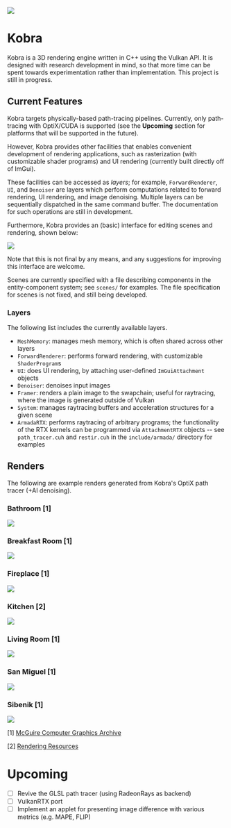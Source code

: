 ![](kobra_logo.svg)

# Kobra

Kobra is a 3D rendering engine written in C++ using the Vulkan API. It is
designed with research development in mind, so that more time can be spent
towards experimentation rather than implementation. This project is still in
progress.

## Current Features

Kobra targets physically-based path-tracing pipelines. Currently, only
path-tracing with OptiX/CUDA is supported (see the **Upcoming** section
for platforms that will be supported in the future).

However, Kobra provides other facilities that enables convenient development of
rendering applications, such as rasterization (with customizable shader
programs) and UI rendering (currently built directly off of ImGui).

These facilities can be accessed as *layers*; for example, `ForwardRenderer`,
`UI`, and `Denoiser` are layers which perform computations related to forward
rendering, UI rendering, and image denoising. Multiple layers can be
sequentially dispatched in the same command buffer. The documentation for such
operations are still in development.

Furthermore, Kobra provides an (basic) interface for editing scenes and
rendering, shown below:

![](media/editor.png)

Note that this is not final by any means, and any suggestions for improving this
interface are welcome.

Scenes are currently specified with a file describing components in
the entity-component system; see `scenes/` for examples. The file specification
for scenes is not fixed, and still being developed.

### Layers

The following list includes the currently available layers.

- `MeshMemory`: manages mesh memory, which is often shared across other layers
- `ForwardRenderer`: performs forward rendering, with customizable `ShaderProgram`s
- `UI`: does UI rendering, by attaching user-defined `ImGuiAttachment` objects
- `Denoiser`: denoises input images
- `Framer`: renders a plain image to the swapchain; useful for raytracing, where
  the image is generated outside of Vulkan
- `System`: manages raytracing buffers and acceleration structures for a given
  scene
- `ArmadaRTX`: performs raytracing of arbitrary programs; the functionality of
  the RTX kernels can be programmed via `AttachmentRTX` objects -- see
  `path_tracer.cuh` and `restir.cuh` in the `include/armada/` directory for
  examples

## Renders

The following are example renders generated from Kobra's OptiX path tracer (+AI
denoising).

### Bathroom [1]
![](media/bathroom.png)

### Breakfast Room [1]
![](media/breakfast-room.png)

### Fireplace [1]
![](media/fireplace.png)

### Kitchen [2]
![](media/kitchen.png)

### Living Room [1]
![](media/living-room.png)

### San Miguel [1]
![](media/san-miguel.png)

### Sibenik [1]
![](media/sibenik.png)

[1] [McGuire Computer Graphics Archive](https://casual-effects.com/data/)

[2] [Rendering Resources](https://benedikt-bitterli.me/resources/)

# Upcoming

- [ ] Revive the GLSL path tracer (using RadeonRays as backend)
- [ ] VulkanRTX port
- [ ] Implement an applet for presenting image difference with various metrics
  (e.g. MAPE, FLIP)

